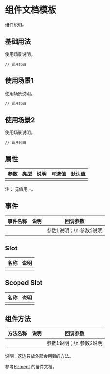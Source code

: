 # 组件文档模板
组件说明。

## 基础用法
使用场景说明。
```
// 调用代码
```

## 使用场景1
使用场景说明。
```
// 调用代码
```

## 使用场景2
使用场景说明。
```
// 调用代码
```

## 属性
|  参数   |  类型  |  说明  | 可选值  | 默认值  |
|  ----  | ----  | ----  | ----  | ----  |
|      |     |     |     |    |

注： 无值用 `-`。

## 事件
|  事件名称   |  说明  |  回调参数  |
|  ----  | ----  | ----  |
|      |     |  参数1说明；\n 参数2说明   |

## Slot
|  名称   |  说明  |
|  ----  | ----  |
|      |     |

## Scoped Slot
|  名称   |  说明  |
|  ----  | ----  |
|      |     |

## 组件方法
|  方法名称   |  说明  |  回调参数  |
|  ----  | ----  | ----  |
|      |     |  参数1说明；\n 参数2说明   |

说明：这边只放外部会用到的方法。

参考[Element](https://element.eleme.cn/#/zh-CN/component/radio) 的组件文档。